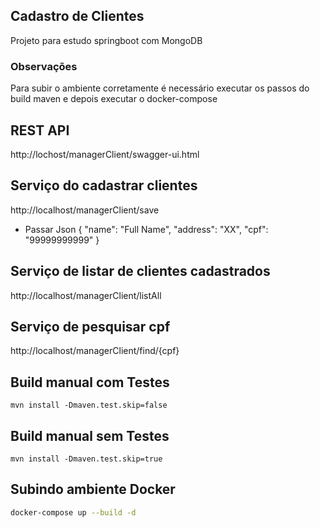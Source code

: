 ## Cadastro de Clientes

Projeto para estudo springboot com MongoDB

### Observações
Para subir o ambiente corretamente é necessário executar os passos do build maven e depois executar o docker-compose

## REST API

http://lochost/managerClient/swagger-ui.html

## Serviço do cadastrar clientes
http://localhost/managerClient/save

* Passar Json 
{
"name": "Full Name",
"address": "XX",
"cpf": "99999999999"
}

## Serviço de listar de clientes cadastrados
http://localhost/managerClient/listAll

## Serviço de pesquisar cpf
http://localhost/managerClient/find/{cpf}

## Build manual com Testes

`mvn install -Dmaven.test.skip=false`

## Build manual sem Testes

`mvn install -Dmaven.test.skip=true`

## Subindo ambiente Docker
```bash
docker-compose up --build -d
```
